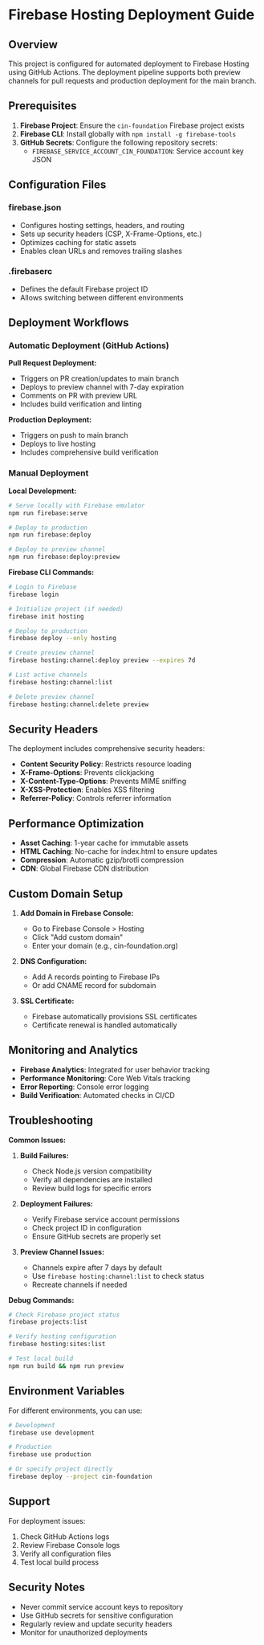 # Firebase Hosting Deployment Guide

## Overview

This project is configured for automated deployment to Firebase Hosting using GitHub Actions. The deployment pipeline supports both preview channels for pull requests and production deployment for the main branch.

## Prerequisites

1. **Firebase Project**: Ensure the `cin-foundation` Firebase project exists
2. **Firebase CLI**: Install globally with `npm install -g firebase-tools`
3. **GitHub Secrets**: Configure the following repository secrets:
   - `FIREBASE_SERVICE_ACCOUNT_CIN_FOUNDATION`: Service account key JSON

## Configuration Files

### firebase.json
- Configures hosting settings, headers, and routing
- Sets up security headers (CSP, X-Frame-Options, etc.)
- Optimizes caching for static assets
- Enables clean URLs and removes trailing slashes

### .firebaserc
- Defines the default Firebase project ID
- Allows switching between different environments

## Deployment Workflows

### Automatic Deployment (GitHub Actions)

**Pull Request Deployment:**
- Triggers on PR creation/updates to main branch
- Deploys to preview channel with 7-day expiration
- Comments on PR with preview URL
- Includes build verification and linting

**Production Deployment:**
- Triggers on push to main branch
- Deploys to live hosting
- Includes comprehensive build verification

### Manual Deployment

**Local Development:**
```bash
# Serve locally with Firebase emulator
npm run firebase:serve

# Deploy to production
npm run firebase:deploy

# Deploy to preview channel
npm run firebase:deploy:preview
```

**Firebase CLI Commands:**
```bash
# Login to Firebase
firebase login

# Initialize project (if needed)
firebase init hosting

# Deploy to production
firebase deploy --only hosting

# Create preview channel
firebase hosting:channel:deploy preview --expires 7d

# List active channels
firebase hosting:channel:list

# Delete preview channel
firebase hosting:channel:delete preview
```

## Security Headers

The deployment includes comprehensive security headers:

- **Content Security Policy**: Restricts resource loading
- **X-Frame-Options**: Prevents clickjacking
- **X-Content-Type-Options**: Prevents MIME sniffing
- **X-XSS-Protection**: Enables XSS filtering
- **Referrer-Policy**: Controls referrer information

## Performance Optimization

- **Asset Caching**: 1-year cache for immutable assets
- **HTML Caching**: No-cache for index.html to ensure updates
- **Compression**: Automatic gzip/brotli compression
- **CDN**: Global Firebase CDN distribution

## Custom Domain Setup

1. **Add Domain in Firebase Console:**
   - Go to Firebase Console > Hosting
   - Click "Add custom domain"
   - Enter your domain (e.g., cin-foundation.org)

2. **DNS Configuration:**
   - Add A records pointing to Firebase IPs
   - Or add CNAME record for subdomain

3. **SSL Certificate:**
   - Firebase automatically provisions SSL certificates
   - Certificate renewal is handled automatically

## Monitoring and Analytics

- **Firebase Analytics**: Integrated for user behavior tracking
- **Performance Monitoring**: Core Web Vitals tracking
- **Error Reporting**: Console error logging
- **Build Verification**: Automated checks in CI/CD

## Troubleshooting

**Common Issues:**

1. **Build Failures:**
   - Check Node.js version compatibility
   - Verify all dependencies are installed
   - Review build logs for specific errors

2. **Deployment Failures:**
   - Verify Firebase service account permissions
   - Check project ID in configuration
   - Ensure GitHub secrets are properly set

3. **Preview Channel Issues:**
   - Channels expire after 7 days by default
   - Use `firebase hosting:channel:list` to check status
   - Recreate channels if needed

**Debug Commands:**
```bash
# Check Firebase project status
firebase projects:list

# Verify hosting configuration
firebase hosting:sites:list

# Test local build
npm run build && npm run preview
```

## Environment Variables

For different environments, you can use:

```bash
# Development
firebase use development

# Production
firebase use production

# Or specify project directly
firebase deploy --project cin-foundation
```

## Support

For deployment issues:
1. Check GitHub Actions logs
2. Review Firebase Console logs
3. Verify all configuration files
4. Test local build process

## Security Notes

- Never commit service account keys to repository
- Use GitHub secrets for sensitive configuration
- Regularly review and update security headers
- Monitor for unauthorized deployments